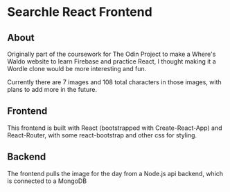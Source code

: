 # Searchle React Frontend

## About

Originally part of the coursework for The Odin Project to make a Where's Waldo website to learn Firebase and practice React, I thought making it a Wordle clone would be more interesting and fun.

Currently there are 7 images and 108 total characters in those images, with plans to add more in the future.

## Frontend

This frontend is built with React (bootstrapped with Create-React-App) and React-Router, with some react-bootstrap and other css for styling.

## Backend

The frontend pulls the image for the day from a Node.js api backend, which is connected to a MongoDB
